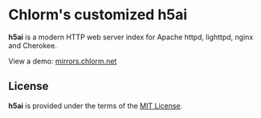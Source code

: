 # Chlorm's customized h5ai
**h5ai** is a modern HTTP web server index for Apache httpd, lighttpd, nginx and Cherokee.

View a demo: [mirrors.chlorm.net](http://mirrors.chlorm.net)

## License

**h5ai** is provided under the terms of the [MIT License](https://github.com/lrsjng/h5ai/blob/develop/LICENSE.md).